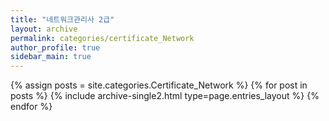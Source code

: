 ```yaml
---
title: "네트워크관리사 2급"
layout: archive
permalink: categories/certificate_Network
author_profile: true
sidebar_main: true
---
```



{% assign posts = site.categories.Certificate_Network %}
{% for post in posts %} {% include archive-single2.html type=page.entries_layout %} {% endfor %}